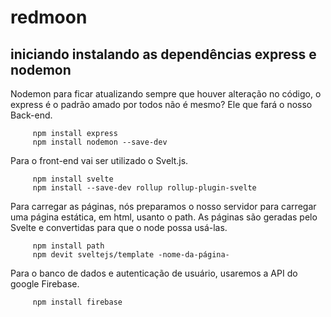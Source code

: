 # redmoon

## iniciando instalando as dependências express e nodemon

Nodemon para ficar atualizando sempre que houver alteração no código, o express é o padrão amado por todos não é mesmo? Ele que fará o nosso Back-end.
~~~
     npm install express
     npm install nodemon --save-dev
~~~

Para o front-end vai ser utilizado o Svelt.js.
~~~
     npm install svelte
     npm install --save-dev rollup rollup-plugin-svelte
~~~

Para carregar as páginas, nós preparamos o nosso servidor para
carregar uma página estática, em html, usanto o path. As páginas
são geradas pelo Svelte e convertidas para que o node possa usá-las.
~~~
     npm install path
     npm devit sveltejs/template -nome-da-página-
~~~

Para o banco de dados e autenticação de usuário, usaremos a API do google Firebase.
~~~
     npm install firebase
~~~